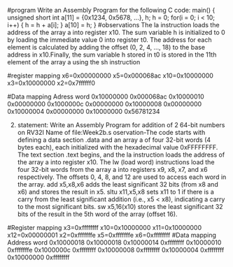 #program
Write an Assembly Program for the following C code:
main() {
	unsigned short int a[11] = {0x1234, 0x5678, ...}, h;
	h = 0;
	for(i = 0; i < 10; i++)
	{
		h = h + a[i];
	}
	a[10] = h;
}
#observations
The la instruction loads the address of the array a into register x10. The sum variable h is initialized to 0 by loading the immediate value 0 into register t0.
 The address for each element is calculated by adding the offset (0, 2, 4, ..., 18) to the base address in x10.Finally, the sum variable h stored in t0 is stored in the 11th element of the array a using the sh instruction

#register mapping
x6=0x00000000    x5=0x000068ac
x10=0x10000000   x3=0x10000000
x2=0x7ffffff0

#Data mapping
Adress            word
0x10000000       0x000068ac
0x10000010       0x00000000
0x1000000c       0x00000000
0x10000008       0x00000000  
0x10000004       0x00000000
0x10000000       0x56781234




2. statement: Write an Assembly Program for addition of 2 64-bit numbers on RV32I 
   Name of file:Week2b.s
   oservation-The code starts with defining a data section .data and an array a of four 32-bit words (4 bytes each), each initialized with the hexadecimal value 0xFFFFFFFF.
The text section .text begins, and the la instruction loads the address of the array a into register x10.
The lw (load word) instructions load the four 32-bit words from the array a into registers x9, x8, x7, and x6 respectively. The offsets 0, 4, 8, and 12 are used to access each word in the array.
add x5,x8,x6 adds the least significant 32 bits (from x8 and x6) and stores the result in x5.
sltu x11,x5,x8 sets x11 to 1 if there is a carry from the least significant addition (i.e., x5 < x8), indicating a carry to the most significant bits.
sw x5,16(x10) stores the least significant 32 bits of the result in the 5th word of the array (offset 16).

#Register mapping
x3=0xffffffff   x10=0x10000000
x11=0x10000000  x12=0x00000001
x2=0xfffffffe   x5=0xfffffffe
x6=0xffffffff
#Data mapping
Address        word
0x10000018    0x10000018
0x10000014    0xffffffff
0x10000010    0xfffffffe
0x1000000c    0xffffffff
0x10000008    0xffffffff
0x10000004    0xffffffff 
0x10000000    0xffffffff





